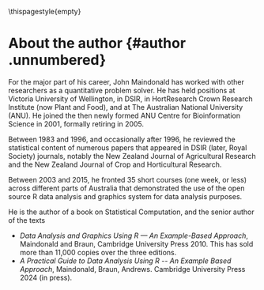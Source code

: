 \thispagestyle{empty}

# About the author {#author .unnumbered}

For the major part of his career, John Maindonald has worked with other
researchers as a quantitative problem solver.
He has held positions at Victoria University of Wellington, in DSIR, in HortResearch Crown Research Institute (now Plant and Food), and at The Australian National University (ANU).
He joined the then newly formed ANU Centre for Bioinformation Science in 2001, formally retiring in 2005.
<!-- Since formal retirement in 2005, he has been a visiting fellow in the ANU Mathematical Sciences Institute. -->
Between 1983 and 1996, and occasionally after 1996, he reviewed the statistical content of numerous papers that appeared in DSIR (later, Royal Society) journals, notably the New Zealand Journal of Agricultural Research and the New Zealand Journal of Crop and Horticultural Research.

Between 2003 and 2015, he fronted 35 short courses (one week, or less)
across different parts of Australia that demonstrated the use of the open source R data analysis and graphics system for data analysis purposes.
<!-- These were conducted at the request of, or under the auspices of, a variety of Australian and other academic, research, and government organizations. -->
He is the author of a book on Statistical Computation, and the senior author of
the texts

* _Data Analysis and Graphics Using R — An Example-Based Approach_, Maindonald and Braun, Cambridge University Press 2010.
This has sold more than 11,000 copies over the three editions.  
* _A Practical Guide to Data Analysis Using R -- An Example Based Approach_,
Maindonald, Braun, Andrews. Cambridge University Press 2024 (in press).
